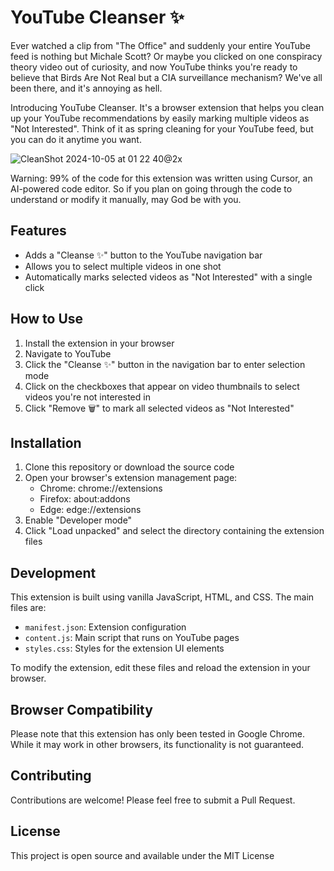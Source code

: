 # YouTube Cleanser ✨

Ever watched a clip from "The Office" and suddenly your entire YouTube feed is nothing but Michale Scott? Or maybe you clicked on one conspiracy theory video out of curiosity, and now YouTube thinks you're ready to believe that Birds Are Not Real but a CIA surveillance mechanism? We've all been there, and it's annoying as hell.

Introducing YouTube Cleanser. It's a browser extension that helps you clean up your YouTube recommendations by easily marking multiple videos as "Not Interested". Think of it as spring cleaning for your YouTube feed, but you can do it anytime you want.

![CleanShot 2024-10-05 at 01 22 40@2x](https://github.com/user-attachments/assets/7372b9c8-2659-4335-a017-86c769d16453)

Warning: 99% of the code for this extension was written using Cursor, an AI-powered code editor. So if you plan on going through the code to understand or modify it manually, may God be with you.

## Features

- Adds a "Cleanse ✨" button to the YouTube navigation bar
- Allows you to select multiple videos in one shot
- Automatically marks selected videos as "Not Interested" with a single click

## How to Use

1. Install the extension in your browser
2. Navigate to YouTube
3. Click the "Cleanse ✨" button in the navigation bar to enter selection mode
4. Click on the checkboxes that appear on video thumbnails to select videos you're not interested in
5. Click "Remove 🗑️" to mark all selected videos as "Not Interested"

## Installation

1. Clone this repository or download the source code
2. Open your browser's extension management page:
   - Chrome: chrome://extensions
   - Firefox: about:addons
   - Edge: edge://extensions
3. Enable "Developer mode"
4. Click "Load unpacked" and select the directory containing the extension files

## Development

This extension is built using vanilla JavaScript, HTML, and CSS. The main files are:

- `manifest.json`: Extension configuration
- `content.js`: Main script that runs on YouTube pages
- `styles.css`: Styles for the extension UI elements

To modify the extension, edit these files and reload the extension in your browser.

## Browser Compatibility

Please note that this extension has only been tested in Google Chrome. While it may work in other browsers, its functionality is not guaranteed.

## Contributing

Contributions are welcome! Please feel free to submit a Pull Request.

## License

This project is open source and available under the MIT License
